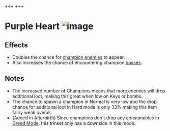 +++
+++

 # Purple Heart ![image](/image/Purple_Heart.png) 

Effects
---------


* Doubles the chance for [champion enemies](/wiki/Monsters#Champions "Monsters") to appear.
* Also increases the chance of encountering champion [bosses](/wiki/Boss "Boss").


Notes
-------


* The increased number of Champions means that more enemies will drop additional loot, making this great when low on Keys or bombs.
* The chance to spawn a champion in Normal is very low and the drop chance for additional loot in Hard mode is only 33% making this item fairly weak overall.
* (Added in Afterbirth) Since champions don't drop any consumables in [Greed Mode](/wiki/Greed_Mode "Greed Mode"), this trinket only has a downside in this mode.


